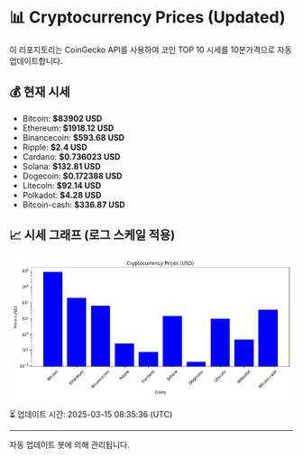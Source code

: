 
# 📊 Cryptocurrency Prices (Updated)

이 리포지토리는 CoinGecko API를 사용하여 코인 TOP 10 시세를 10분가격으로 자동 업데이트합니다.

## 💰 현재 시세
- Bitcoin: **$83902 USD**
- Ethereum: **$1918.12 USD**
- Binancecoin: **$593.68 USD**
- Ripple: **$2.4 USD**
- Cardano: **$0.736023 USD**
- Solana: **$132.81 USD**
- Dogecoin: **$0.172388 USD**
- Litecoin: **$92.14 USD**
- Polkadot: **$4.28 USD**
- Bitcoin-cash: **$336.87 USD**

## 📈 시세 그래프 (로그 스케일 적용)
![Crypto Prices](crypto_prices.png)

⏳ 업데이트 시간: 2025-03-15 08:35:36 (UTC)

---
자동 업데이트 봇에 의해 관리됩니다.
